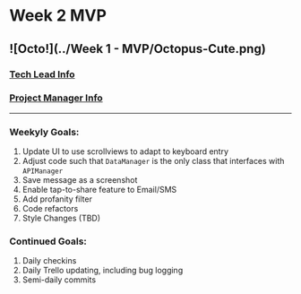 # Week 2 MVP

![Octo!](../Week 1 - MVP/Octopus-Cute.png)
---

### [Tech Lead Info](https://github.com/AccessLite/BoardingPass/blob/master/Week%202%20-%20MVP/Week2MVP_TechLeadInstructions.md)

### [Project Manager Info](https://github.com/AccessLite/BoardingPass/blob/master/Week%202%20-%20MVP/Week2MVP_PMInstructions.md)

---

### Weekyly Goals:

1. Update UI to use scrollviews to adapt to keyboard entry
2. Adjust code such that `DataManager` is the only class that interfaces with `APIManager`
3. Save message as a screenshot
4. Enable tap-to-share feature to Email/SMS
5. Add profanity filter
6. Code refactors
7. Style Changes (TBD)

### Continued Goals:

1. Daily checkins 
2. Daily Trello updating, including bug logging
3. Semi-daily commits

